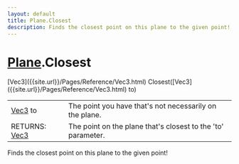 ```yaml
---
layout: default
title: Plane.Closest
description: Finds the closest point on this plane to the given point!
---
```

# [Plane]({{site.url}}/Pages/Reference/Plane.html).Closest

<div class='signature' markdown='1'>
[Vec3]({{site.url}}/Pages/Reference/Vec3.html) Closest([Vec3]({{site.url}}/Pages/Reference/Vec3.html) to)
</div>

|  |  |
|--|--|
|[Vec3]({{site.url}}/Pages/Reference/Vec3.html) to|The point you have that's not necessarily on the             plane.|
|RETURNS: [Vec3]({{site.url}}/Pages/Reference/Vec3.html)|The point on the plane that's closest to the 'to' parameter.|

Finds the closest point on this plane to the given
point!



